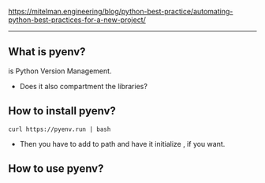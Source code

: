 https://mitelman.engineering/blog/python-best-practice/automating-python-best-practices-for-a-new-project/

---
## What is pyenv?
is Python Version Management.
- Does it also compartment the libraries?

## How to install pyenv? 
```
curl https://pyenv.run | bash
```
- Then you have to add to path and have it initialize , if you want. 

## How to use pyenv?
